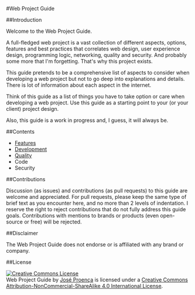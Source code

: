 ﻿#Web Project Guide

##Introduction

Welcome to the Web Project Guide.

A full-fledged web project is a vast collection of different aspects, options, features and best practices that correlates web design, user experience design, programming logic, networking, quality and security. And probably some more that I'm forgetting. That's why this project exists.

This guide pretends to be a comprehensive list of aspects to consider when developing a web project but not to go deep into explanations and details. There is lot of information about each aspect in the internet.

Think of this guide as a list of things you have to take option or care when developing a web project. Use this guide as a starting point to your (or your client) project design.

Also, this guide is a work in progress and, I guess, it will always be.

##Contents

- [Features](features.md)
- [Development](development.md)
- [Quality](quality.md)
- Code
- Security

##Contributions

Discussion (as issues) and contributions (as pull requests) to this guide are welcome and appreciated.
 For pull requests, please keep the same type of brief text as you encounter here, and no more than 2 levels of indentation.
I reserve the right to reject contributions that do not fully address this guide goals. Contributions with mentions to brands or products (even open-source or free) will be rejected.

##Disclaimer

The Web Project Guide does not endorse or is affiliated with any brand or company.


##License

[![Creative Commons License](https://i.creativecommons.org/l/by-nc-sa/4.0/88x31.png)](http://creativecommons.org/licenses/by-nc-sa/4.0/)  
Web Project Guide by [José Proença](http://ztp.pt) is licensed under a [Creative Commons Attribution-NonCommercial-ShareAlike 4.0 International License](http://creativecommons.org/licenses/by-nc-sa/4.0/).
